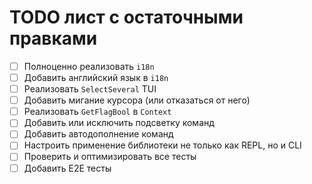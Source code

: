 # TODO лист с остаточными правками

- [ ] Полноценно реализовать `i18n`
- [ ] Добавить английский язык в `i18n`
- [ ] Реализовать `SelectSeveral` TUI
- [ ] Добавить мигание курсора (или отказаться от него)
- [ ] Реализовать `GetFlagBool` в `Context`
- [ ] Добавить или исключить подсветку команд
- [ ] Добавить автодополнение команд
- [ ] Настроить применение библиотеки не только как REPL, но и CLI
- [ ] Проверить и оптимизировать все тесты
- [ ] Добавить E2E тесты